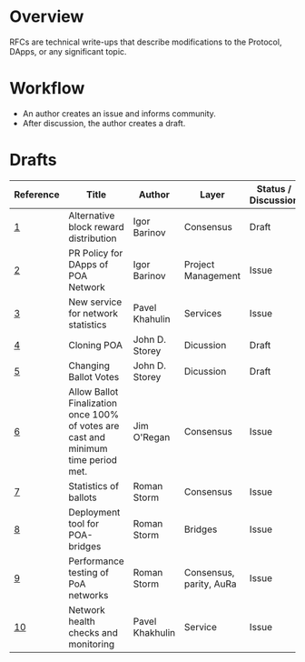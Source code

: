 # Overview
RFCs are technical write-ups that describe modifications to the Protocol, DApps, or any significant topic.

# Workflow

- An author creates an issue and informs community.  
- After discussion, the author creates a draft.

# Drafts
 | Reference        |Title         | Author | Layer        | Status / Discussion |
| ------------- | ------------ | ------ | -------------| ------------------- |
|[1](Drafts/0001.md)| Alternative block reward distribution| Igor Barinov | Consensus |Draft|
|[2](https://github.com/poanetwork/RFC/issues/3)|PR Policy for DApps of POA Network|Igor Barinov| Project Management| Issue|
|[3](https://github.com/poanetwork/RFC/issues/7)|New service for network statistics | Pavel Khahulin| Services| Issue|
|[4](https://github.com/poanetwork/RFC/issues/4)|Cloning POA |John D. Storey| Dicussion| Draft |
|[5](https://github.com/poanetwork/RFC/issues/6)|Changing Ballot Votes|John D. Storey| Dicussion| Draft |
|[6](https://github.com/poanetwork/RFC/issues/8)|Allow Ballot Finalization once 100% of votes are cast and minimum time period met.|Jim O'Regan|Consensus| Issue |
|[7](https://github.com/poanetwork/RFC/issues/9)|Statistics of ballots|Roman Storm|Consensus| Issue|
|[8](https://github.com/poanetwork/RFC/issues/10)|Deployment tool for POA-bridges|Roman Storm|Bridges| Issue|
|[9](https://github.com/poanetwork/RFC/issues/11)|Performance testing of PoA networks|Roman Storm|Consensus, parity,  AuRa|Issue|
|[10](https://github.com/poanetwork/RFC/issues/12)|Network health checks and monitoring|Pavel Khakhulin|Service|Issue|

